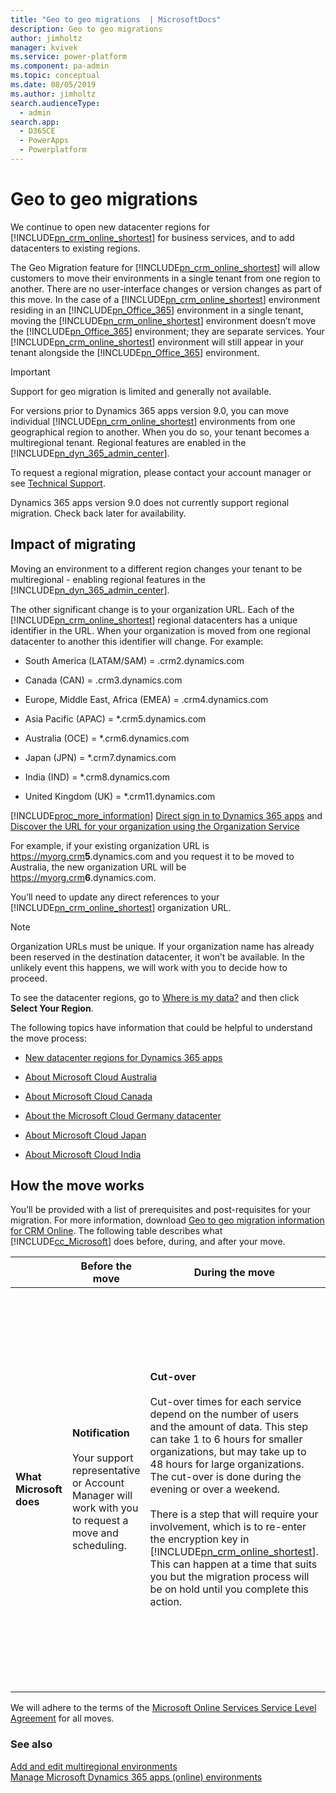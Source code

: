 ```yaml
---
title: "Geo to geo migrations  | MicrosoftDocs"
description: Geo to geo migrations
author: jimholtz
manager: kvivek
ms.service: power-platform
ms.component: pa-admin
ms.topic: conceptual
ms.date: 08/05/2019
ms.author: jimholtz
search.audienceType: 
  - admin
search.app: 
  - D365CE
  - PowerApps
  - Powerplatform
---
```

# Geo to geo migrations

We continue to open new datacenter regions for [!INCLUDE[pn_crm_online_shortest](../includes/pn-crm-online-shortest.md)] for business services, and to add datacenters to existing regions.  

 The Geo Migration feature for [!INCLUDE[pn_crm_online_shortest](../includes/pn-crm-online-shortest.md)] will allow customers to move their environments in a single tenant from one region to another. There are no user-interface changes or version changes as part of this move. In the case of a [!INCLUDE[pn_crm_online_shortest](../includes/pn-crm-online-shortest.md)] environment residing in an [!INCLUDE[pn_Office_365](../includes/pn-office-365.md)] environment in a single tenant, moving the [!INCLUDE[pn_crm_online_shortest](../includes/pn-crm-online-shortest.md)] environment doesn’t move the [!INCLUDE[pn_Office_365](../includes/pn-office-365.md)] environment; they are separate services. Your [!INCLUDE[pn_crm_online_shortest](../includes/pn-crm-online-shortest.md)] environment will still appear in your tenant alongside the [!INCLUDE[pn_Office_365](../includes/pn-office-365.md)] environment.  

> [!IMPORTANT]
> Support for geo migration is limited and generally not available.
>
>  For versions prior to Dynamics 365 apps version 9.0, you can move individual [!INCLUDE[pn_crm_online_shortest](../includes/pn-crm-online-shortest.md)] environments from one geographical region to another. When you do so, your tenant becomes a multiregional tenant. Regional features are enabled in the [!INCLUDE[pn_dyn_365_admin_center](../includes/pn-dyn-365-admin-center.md)].  
> 
>  To request a regional migration, please contact your account manager or  see [Technical Support](get-help-support.md).  
> 
>  Dynamics 365 apps version 9.0 does not currently support regional migration. Check back later for availability. 

## Impact of migrating  
 Moving an environment to a different region changes your tenant to be multiregional - enabling regional features in the [!INCLUDE[pn_dyn_365_admin_center](../includes/pn-dyn-365-admin-center.md)].  

 The other significant change is to your organization URL. Each of the [!INCLUDE[pn_crm_online_shortest](../includes/pn-crm-online-shortest.md)] regional datacenters has a unique identifier in the URL. When your organization is moved from one regional datacenter to another this identifier will change. For example:  

-   South America (LATAM/SAM) = .crm2.dynamics.com  

-   Canada (CAN) = .crm3.dynamics.com  

-   Europe, Middle East, Africa (EMEA) = .crm4.dynamics.com  

-   Asia Pacific (APAC) = *.crm5.dynamics.com  

-   Australia (OCE) = *.crm6.dynamics.com  

-   Japan (JPN) = *.crm7.dynamics.com  

-   India (IND) = *.crm8.dynamics.com  

-   United Kingdom (UK) = *.crm11.dynamics.com  

 [!INCLUDE[proc_more_information](../includes/proc-more-information.md)] [Direct sign in to Dynamics 365 apps](sign-in-office-365-apps.md#BKMK_directsignin) and [Discover the URL for your organization using the Organization Service](/dynamics365/customer-engagement/developer/org-service/discover-url-organization-organization-service.md)

 For example, if your existing organization URL is https://myorg.crm<strong>5</strong>.dynamics.com and you request it to be moved to Australia, the new organization URL will be https://myorg.crm<strong>6</strong>.dynamics.com.  

 You’ll need to update any direct references to your [!INCLUDE[pn_crm_online_shortest](../includes/pn-crm-online-shortest.md)] organization URL.  

> [!NOTE]
>  Organization URLs must be unique. If your organization name has already been reserved in the destination datacenter, it won’t be available. In the unlikely event this happens, we will work with you to decide how to proceed.  

 To see the datacenter regions, go to [Where is my data?](http://o365datacentermap.azurewebsites.net/) and then click **Select Your Region**.  

 The following topics have information that could be helpful to understand the move process:  

-   [New datacenter regions for Dynamics 365 apps](new-datacenter-regions.md)  

-   [About Microsoft Cloud Australia](about-microsoft-cloud-australia.md)  

-   [About Microsoft Cloud Canada](about-microsoft-cloud-canada.md)  

-   [About the Microsoft Cloud Germany datacenter](about-microsoft-cloud-germany.md)

-   [About Microsoft Cloud Japan](about-microsoft-cloud-japan.md)  

-   [About Microsoft Cloud India](about-microsoft-cloud-india.md)  

## How the move works  
 You’ll be provided with a list of prerequisites and post-requisites for your migration. For more information, download [Geo to geo migration information for CRM Online](http://go.microsoft.com/fwlink/p/?LinkID=619083). The following table describes what [!INCLUDE[cc_Microsoft](../includes/cc-microsoft.md)] does before, during, and after your move.  


|                         |                                                         Before the move                                                          |                                                                                                                                                                                                                                                  During the move                                                                                                                                                                                                                                                  |                                                                                                                                                   After the move                                                                                                                                                   |
|-------------------------|----------------------------------------------------------------------------------------------------------------------------------|-------------------------------------------------------------------------------------------------------------------------------------------------------------------------------------------------------------------------------------------------------------------------------------------------------------------------------------------------------------------------------------------------------------------------------------------------------------------------------------------------------------------|--------------------------------------------------------------------------------------------------------------------------------------------------------------------------------------------------------------------------------------------------------------------------------------------------------------------|
| **What Microsoft does** | **Notification**<br /><br /> Your support representative or Account Manager will work with you to request a move and scheduling. | **Cut-over**<br /><br /> Cut-over times for each service depend on the number of users and the amount of data. This step can take 1 to 6 hours for smaller organizations, but may take up to 48 hours for large organizations. The cut-over is done during the evening or over a weekend.<br /><br /> There is a step that will require your involvement, which is to re-enter the encryption key in [!INCLUDE[pn_crm_online_shortest](../includes/pn-crm-online-shortest.md)]. This can happen at a time that suits you but the migration process will be on hold until you complete this action. | **Notification and support**<br /><br /> You will be alerted by email or telephone when your environment is migrated to the new datacenter.<br /><br /> After your geo has migrated you can perform the post requisite steps - primarily changing your new URLs with any associated Dynamics 365 apps plugins or services. |

 We will adhere to the terms of the [Microsoft Online Services Service Level Agreement](http://go.microsoft.com/fwlink/p/?LinkID=523897) for all moves.  

### See also  
 [Add and edit multiregional environments](/dynamics365/customer-engagement/admin/add-edit-multiregional-environments.md)   
 [Manage Microsoft Dynamics 365 apps (online) environments](/dynamics365/customer-engagement/admin/manage-online-environments.md)
